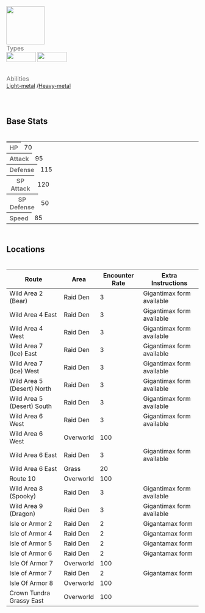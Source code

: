 <div class="pokemon-attribute-container">
  <img src="../../img/pokemon/duraludon.png" width="100"/>

  <div style="display: grid; grid-template-rows: 1fr 1fr 1fr; row-gap: 0.5rem;">
    <div class="pokemon-attribute">
      <p style="color: #737373; margin: 0px; font-weight: normal; font-size: 16px; align-self: center;">Types</p>
      <div class="attribute-value" style="column-gap: 0.5rem;">
        <img src='../../img/types/steel.png' style='width: 77px; height: 26px;'/>
        <img src='../../img/types/dragon.png' style='width: 77px; height: 26px;'/>
      </div>
    </div>
    <div class="pokemon-attribute">
      <p style="color: #737373; margin: 0px;  font-weight: normal; font-size:16px; align-self: center;">Abilities</p>
      <div class="attribute-value">
        <a href='' title="This Pokemon has half the usual weight for its species.">Light-metal</a>
        /<a href='' title="This Pokemon has double the usual weight for its species.">Heavy-metal</a>
      </div>
    </div>
    <div style="display: none;" class="hidden-pokemon-attribute">
      <p style="color: #737373; margin: 0px;  font-weight: normal; font-size:15px; align-self: center;">Hidden Ability</p>
      <div class="attribute-value">
        
      </div>
    </div>
  </div>
</div>

## Base Stats
<table style="width: 100%">
  <tbody style="width: 100%;">
    <tr style="display: flex; align-items: center;">
      <th style="color: #737373;" >HP</th>
      <td style="border-top: none; width: 70px">70</td>
      <td style="width: 100%; min-width: 450px; border-top: none;">
        <div style="width: 27%;" class="ranking-bar rank-3">
        </div>
      </td>
    </tr>
    <tr style="display: flex; align-items: center;">
      <th style="color: #737373;">Attack</th>
      <td style="border-top: none; width: 70px">95</td>
      <td style="width: 100%; min-width: 450px; border-top: none;">
        <div style="width: 37%;" class="ranking-bar rank-4">
        </div>
      </td>
    </tr>
    <tr style="display: flex; align-items: center;">
      <th style="color: #737373;">Defense</th>
      <td style="border-top: none; width: 70px">115</td>
      <td style="width: 100%; min-width: 450px; border-top: none;">
        <div style="width: 45%;" class="ranking-bar rank-5">
        </div>
      </td>
    </tr>
    <tr style="display: flex; align-items: center;">
      <th style="color: #737373;">SP Attack</th>
      <td style="border-top: none; width: 70px">120</td>
      <td style="width: 100%; min-width: 450px; border-top: none;">
        <div style="width: 47%;" class="ranking-bar rank-5">
        </div>
      </td>
    </tr>
    <tr style="display: flex; align-items: center;">
      <th style="color: #737373;">SP Defense</th>
      <td style="border-top: none; width: 70px">50</td>
      <td style="width: 100%; min-width: 450px; border-top: none;">
        <div style="width: 19%;" class="ranking-bar rank-2">
        </div>
      </td>
    </tr>
    <tr style="display: flex; align-items: center;">
      <th style="color: #737373;">Speed</th>
      <td style="border-top: none; width: 70px">85</td>
      <td style="width: 100%; min-width: 450px; border-top: none;">
        <div style="width: 33%;" class="ranking-bar rank-4">
        </div>
      </td>
    </tr>
  </tbody>
</table>



## Locations
| Route                      | Area      | Encounter Rate | Extra Instructions        |
| -------------------------- | --------- | -------------- | ------------------------- |
| Wild Area 2 (Bear)         | Raid Den  | 3              | Gigantimax form available |
| Wild Area 4 East           | Raid Den  | 3              | Gigantimax form available |
| Wild Area 4 West           | Raid Den  | 3              | Gigantimax form available |
| Wild Area 7 (Ice) East     | Raid Den  | 3              | Gigantimax form available |
| Wild Area 7 (Ice) West     | Raid Den  | 3              | Gigantimax form available |
| Wild Area 5 (Desert) North | Raid Den  | 3              | Gigantimax form available |
| Wild Area 5 (Desert) South | Raid Den  | 3              | Gigantimax form available |
| Wild Area 6 West           | Raid Den  | 3              | Gigantimax form available |
| Wild Area 6 West           | Overworld | 100            |                           |
| Wild Area 6 East           | Raid Den  | 3              | Gigantimax form available |
| Wild Area 6 East           | Grass     | 20             |                           |
| Route 10                   | Overworld | 100            |                           |
| Wild Area 8 (Spooky)       | Raid Den  | 3              | Gigantimax form available |
| Wild Area 9 (Dragon)       | Raid Den  | 3              | Gigantimax form available |
| Isle or Armor 2            | Raid Den  | 2              | Gigantamax form           |
| Isle of Armor 4            | Raid Den  | 2              | Gigantamax form           |
| Isle of Armor 5            | Raid Den  | 2              | Gigantamax form           |
| Isle of Armor 6            | Raid Den  | 2              | Gigantamax form           |
| Isle Of Armor 7            | Overworld | 100            |                           |
| Isle of Armor 7            | Raid Den  | 2              | Gigantamax form           |
| Isle Of Armor 8            | Overworld | 100            |                           |
| Crown Tundra Grassy East   | Overworld | 100            |                           |
        

